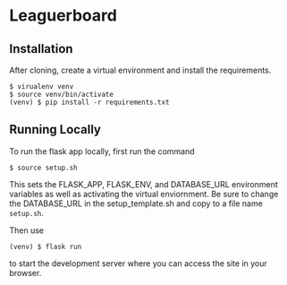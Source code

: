 Leaguerboard
============

Installation
------------

After cloning, create a virtual environment and install the requirements. 

    $ virualenv venv
    $ source venv/bin/activate
    (venv) $ pip install -r requirements.txt
    
Running Locally
---------------

To run the flask app locally, first run the command

    $ source setup.sh
    
This sets the FLASK_APP, FLASK_ENV, and DATABASE_URL environment variables 
as well as activating the virtual enviornment. Be sure to change the 
DATABASE_URL in the setup_template.sh and copy to a file name `setup.sh`.

Then use

    (venv) $ flask run
    
to start the development server where you can access the site in your 
browser.
